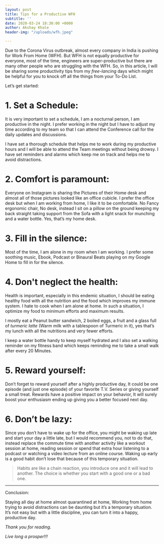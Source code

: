 ```yaml
---
layout: post
title: Tips for a Productive WFH
subtitle: ''
date: 2020-03-24 18:30:00 +0000
author: Akshay Khale
header-img: "/uploads/wfh.jpeg"

---
```

Due to the Corona Virus outbreak, almost every company in India is pushing for Work From Home (WFH). But WFH is not equally productive for everyone, most of the time, engineers are super-productive but there are many other people who are struggling with the WFH. So, in this article, I will be sharing some productivity tips from my _free-lancing_ days which might be helpful for you to knock off all the things from your To-Do List.

Let’s get started:

# 1. Set a Schedule:

It is very important to set a schedule, I am a nocturnal person, I am productive in the night. I prefer working in the night but I have to adjust my time according to my team so that I can attend the Conference call for the daily updates and discussions.

I have set a thorough schedule that helps me to work during my productive hours and I will be able to attend the Team meetings without being drowsy. I have set reminders and alarms which keep me on track and helps me to avoid distractions.

# 2. Comfort is paramount:

Everyone on Instagram is sharing the Pictures of their Home desk and almost all of those pictures looked like an office cubicle. I prefer the office desk but when I am working from home, I like it to be comfortable. No Fancy ergonomic chair, No desk, instead I sit on a pillow on the ground keeping my back straight taking support from the Sofa with a light snack for munching and a water bottle. Yes, that’s my home desk.

# 3. Fill in the silence:

Most of the time, I am alone in my room when I am working. I prefer some soothing music, Ebook, Podcast or Binaural Beats playing on my Google Home to fill in for the silence.

# 4. Don't neglect the health:

Health is important, especially in this endemic situation, I should be eating healthy food with all the nutrition and the food which improves my immune system. I hate to cook when I am alone at home. In such a situation, I optimize my food to minimum efforts and maximum results.

I mostly eat a Peanut butter sandwich, 2 boiled eggs, a fruit and a glass full of _turmeric latte_ (Warm milk with a tablespoon of Turmeric in it), yes that’s my lunch with all the nutritions and very fewer efforts.

I keep a water bottle handy to keep myself hydrated and I also set a walking reminder on my fitness band which keeps reminding me to take a small walk after every 20 Minutes.

# 5. Reward yourself:

Don’t forget to reward yourself after a highly productive day, It could be one episode (and just one episode) of your favorite T.V. Series or giving yourself a small treat. Rewards have a positive impact on your behavior, It will surely boost your enthusiasm ending up giving you a better focused next day.

# 6. Don’t be lazy:

Since you don’t have to wake up for the office, you might be waking up late and start your day a little late, but I would recommend you, not to do that, instead replace the commute time with another activity like a workout session at home, reading session or spend that extra hour listening to a podcast or watching a video lecture from an online course. Waking up early is a good habit don’t lose that because of this temporary situation.

> Habits are like a chain reaction, you introduce one and it will lead to another. The choice is whether you start with a good one or a bad one.

***

Conclusion:

Staying all day at home almost quarantined at home, Working from home trying to avoid distractions can be daunting but it’s a temporary situation. It’s not easy but with a little discipline, you can turn it into a happy, productive day.

_Thank you for reading._

_Live long a prosper!!!_
